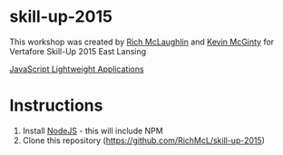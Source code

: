 # skill-up-2015

This workshop was created by [Rich McLaughlin](https://github.com/RichMcL) and [Kevin McGinty](https://github.com/atomicframeworks) for Vertafore Skill-Up 2015 East Lansing

[JavaScript Lightweight Applications](https://skillup2015eastlansing.sched.org/event/4384bb21746114ead5721f964d9968c3#.VZGG2-1VhBc)

# Instructions
1. Install [NodeJS](https://nodejs.org/) - this will include NPM
2. Clone this repository (https://github.com/RichMcL/skill-up-2015)
